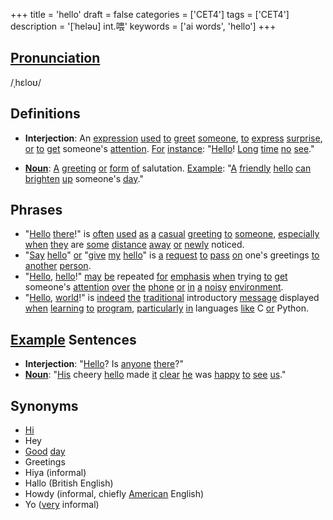 +++
title = 'hello'
draft = false
categories = ['CET4']
tags = ['CET4']
description = '[ˈheləu] int.喂'
keywords = ['ai words', 'hello']
+++

## [Pronunciation](/en/post/pronunciation/)
/ˌhɛloʊ/

## Definitions
- **Interjection**: An [expression](/en/post/expression/) [used](/en/post/used/) [to](/en/post/to/) [greet](/en/post/greet/) [someone](/en/post/someone/), [to](/en/post/to/) [express](/en/post/express/) [surprise](/en/post/surprise/), [or](/en/post/or/) [to](/en/post/to/) [get](/en/post/get/) someone's [attention](/en/post/attention/). [For](/en/post/for/) [instance](/en/post/instance/): "[Hello](/en/post/hello/)! [Long](/en/post/long/) [time](/en/post/time/) [no](/en/post/no/) [see](/en/post/see/)." 

- **[Noun](/en/post/noun/)**: [A](/en/post/a/) [greeting](/en/post/greeting/) [or](/en/post/or/) [form](/en/post/form/) [of](/en/post/of/) salutation. [Example](/en/post/example/): "[A](/en/post/a/) [friendly](/en/post/friendly/) [hello](/en/post/hello/) [can](/en/post/can/) [brighten](/en/post/brighten/) [up](/en/post/up/) someone's [day](/en/post/day/)."

## Phrases
- "[Hello](/en/post/hello/) [there](/en/post/there/)!" is [often](/en/post/often/) [used](/en/post/used/) [as](/en/post/as/) [a](/en/post/a/) [casual](/en/post/casual/) [greeting](/en/post/greeting/) [to](/en/post/to/) [someone](/en/post/someone/), [especially](/en/post/especially/) [when](/en/post/when/) [they](/en/post/they/) are [some](/en/post/some/) [distance](/en/post/distance/) [away](/en/post/away/) [or](/en/post/or/) [newly](/en/post/newly/) noticed.
- "[Say](/en/post/say/) [hello](/en/post/hello/)" [or](/en/post/or/) "[give](/en/post/give/) [my](/en/post/my/) [hello](/en/post/hello/)" is [a](/en/post/a/) [request](/en/post/request/) [to](/en/post/to/) [pass](/en/post/pass/) [on](/en/post/on/) one's greetings [to](/en/post/to/) [another](/en/post/another/) [person](/en/post/person/).
- "[Hello](/en/post/hello/), [hello](/en/post/hello/)!" [may](/en/post/may/) [be](/en/post/be/) repeated [for](/en/post/for/) [emphasis](/en/post/emphasis/) [when](/en/post/when/) trying [to](/en/post/to/) [get](/en/post/get/) someone's [attention](/en/post/attention/) [over](/en/post/over/) [the](/en/post/the/) [phone](/en/post/phone/) [or](/en/post/or/) [in](/en/post/in/) [a](/en/post/a/) [noisy](/en/post/noisy/) [environment](/en/post/environment/).
- "[Hello](/en/post/hello/), [world](/en/post/world/)!" is [indeed](/en/post/indeed/) [the](/en/post/the/) [traditional](/en/post/traditional/) introductory [message](/en/post/message/) displayed [when](/en/post/when/) [learning](/en/post/learning/) [to](/en/post/to/) [program](/en/post/program/), [particularly](/en/post/particularly/) [in](/en/post/in/) languages [like](/en/post/like/) C [or](/en/post/or/) Python.

## [Example](/en/post/example/) Sentences
- **Interjection**: "[Hello](/en/post/hello/)? Is [anyone](/en/post/anyone/) [there](/en/post/there/)?"
- **[Noun](/en/post/noun/)**: "[His](/en/post/his/) cheery [hello](/en/post/hello/) made [it](/en/post/it/) [clear](/en/post/clear/) [he](/en/post/he/) was [happy](/en/post/happy/) [to](/en/post/to/) [see](/en/post/see/) [us](/en/post/us/)."

## Synonyms
- [Hi](/en/post/hi/)
- Hey
- [Good](/en/post/good/) [day](/en/post/day/)
- Greetings
- Hiya (informal)
- Hallo (British English)
- Howdy (informal, chiefly [American](/en/post/american/) English)
- Yo ([very](/en/post/very/) informal)
